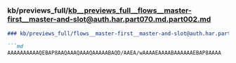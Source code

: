 ### kb/previews_full/kb__previews_full__flows__master-first__master-and-slot@auth.har.part070.md.part002.md

```md
### kb/previews_full/flows__master-first__master-and-slot@auth.har.part070.md (part 002)

```md
AAAAAAAAAAQEBAP8AAQAAAQAAAQAAAAABAQD/AAEA/wAAAAEAAAABAAAAAAEBAP8AAAA
```

```

```
